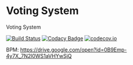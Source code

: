# Voting System

Voting System

[![Build Status](https://travis-ci.org/Arquisoft/Voting_1b.svg?branch=master)](https://travis-ci.org/Arquisoft/Voting_1b)
[![Codacy Badge](https://api.codacy.com/project/badge/grade/39b52c66678e46ee8116807748b6d053)](https://www.codacy.com/app/jelabra/Voting_1b)
[![codecov.io](https://codecov.io/github/Arquisoft/Voting_1b/coverage.svg?branch=master)](https://codecov.io/github/Arquisoft/Voting_1b?branch=master)


BPM: https://drive.google.com/open?id=0B9Emp-4y7X_7N2l0WS1aVHYwSjQ
